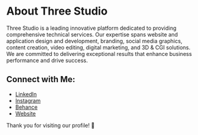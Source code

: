 # About Three Studio   
Three Studio is a leading innovative platform dedicated to providing comprehensive technical services. Our expertise spans website and application design and development, branding, social media graphics, content creation, video editing, digital marketing, and 3D & CGI solutions. We are committed to delivering exceptional results that enhance business performance and drive success.



## Connect with Me:  
- [LinkedIn](https://www.linkedin.com/company/three-studio3/)
- [Instagram]([https://www.instagram.com/three-studio3/](https://www.instagram.com/three_studio.3/))
- [Behance](https://www.behance.net/threestudio4?fbclid=IwY2xjawF7F5pleHRuA2FlbQIxMAABHU7LtkSnHtdkUHS_hyfSJrHBB5tL62mMLzDhrkgfzzb7U9SlFdpRem_utw_aem_fX0jY1V6_7lGC_XdPMDryw)  
- [Website](https://3studio.com)  

Thank you for visiting our profile! 🚀  


<!--
**3-studio/3-studio** is a ✨ _special_ ✨ repository because its `README.md` (this file) appears on your GitHub profile.

Here are some ideas to get you started:

- 🔭 I’m currently working on ...
- 🌱 I’m currently learning ...
- 👯 I’m looking to collaborate on ...
- 🤔 I’m looking for help with ...
- 💬 Ask me about ...
- 📫 How to reach me: ...
- 😄 Pronouns: ...
- ⚡ Fun fact: ...
-->
